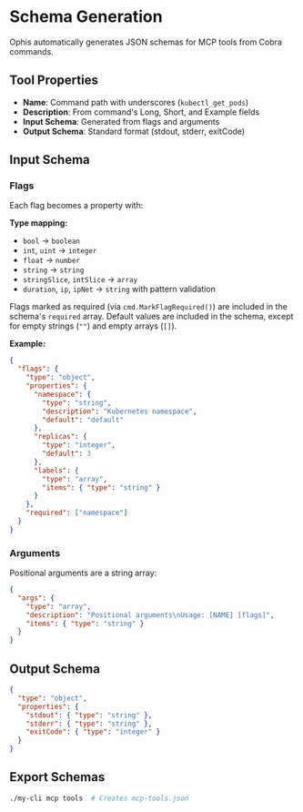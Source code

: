 # Schema Generation

Ophis automatically generates JSON schemas for MCP tools from Cobra commands.

## Tool Properties

- **Name**: Command path with underscores (`kubectl_get_pods`)
- **Description**: From command's Long, Short, and Example fields
- **Input Schema**: Generated from flags and arguments
- **Output Schema**: Standard format (stdout, stderr, exitCode)

## Input Schema

### Flags

Each flag becomes a property with:

**Type mapping:**

- `bool` → `boolean`
- `int`, `uint` → `integer`
- `float` → `number`
- `string` → `string`
- `stringSlice`, `intSlice` → `array`
- `duration`, `ip`, `ipNet` → `string` with pattern validation

Flags marked as required (via `cmd.MarkFlagRequired()`) are included in the schema's `required` array. Default values are included in the schema, except for empty strings (`""`) and empty arrays (`[]`).

**Example:**

```json
{
  "flags": {
    "type": "object",
    "properties": {
      "namespace": {
        "type": "string",
        "description": "Kubernetes namespace",
        "default": "default"
      },
      "replicas": {
        "type": "integer",
        "default": 3
      },
      "labels": {
        "type": "array",
        "items": { "type": "string" }
      }
    },
    "required": ["namespace"]
  }
}
```

### Arguments

Positional arguments are a string array:

```json
{
  "args": {
    "type": "array",
    "description": "Positional arguments\nUsage: [NAME] [flags]",
    "items": { "type": "string" }
  }
}
```

## Output Schema

```json
{
  "type": "object",
  "properties": {
    "stdout": { "type": "string" },
    "stderr": { "type": "string" },
    "exitCode": { "type": "integer" }
  }
}
```

## Export Schemas

```bash
./my-cli mcp tools  # Creates mcp-tools.json
```

